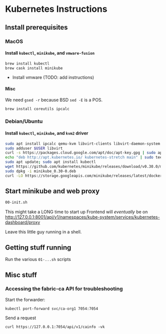 # Kubernetes Instructions

## Install prerequisites

### MacOS

#### Install `kubectl`, `minikube`, and `vmware-fusion`

```bash
brew install kubectl
brew cask install minikube
```

* Install vmware (TODO: add instructions)

#### Misc

We need `gsed -r` because BSD `sed -E` is a POS.

```bash
brew install coreutils ipcalc
```

### Debian/Ubuntu

#### Install `kubectl`, `minikube`, and `kvm2` driver

```bash
sudo apt install ipcalc qemu-kvm libvirt-clients libvirt-daemon-system
sudo adduser $USER libvirt
curl -s https://packages.cloud.google.com/apt/doc/apt-key.gpg | sudo apt-key add -
echo "deb http://apt.kubernetes.io/ kubernetes-stretch main" | sudo tee /etc/apt/sources.list.d/kubernetes.list
sudo apt update; sudo apt install kubectl
wget https://github.com/kubernetes/minikube/releases/download/v0.30.0/minikube_0.30-0.deb
sudo dpkg -i minikube_0.30-0.deb
curl -LO https://storage.googleapis.com/minikube/releases/latest/docker-machine-driver-kvm2 && chmod +x docker-machine-driver-kvm2 && sudo mv docker-machine-driver-kvm2 /usr/local/bin
```

## Start minikube and web proxy

```bash
00-init.sh
```

This might take a LONG time to start up
Frontend will *eventually* be on <http://127.0.0.1:8001/api/v1/namespaces/kube-system/services/kubernetes-dashboard/proxy>

Leave this little guy running in a shell.

## Getting stuff running

Run the various `01-...sh` scripts

## Misc stuff

### Accessing the fabric-ca API for troubleshooting

Start the forwarder:

    kubectl port-forward svc/ca-org1 7054:7054

Send a request

    curl https://127.0.0.1:7054/api/v1/cainfo -vk
